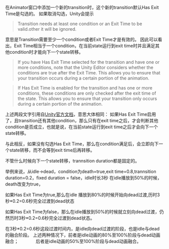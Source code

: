 在Animator窗口中添加一个新的transition时，这个新的transition默认Has Exit Time是勾选的。
如果取消勾选，Unity会提示
>Transition needs at least one condition or an Exit Time to be valid.other it will be ignored.

意思是Transition需要至少一个condition或者Exit Time才是有效的。
因此可以看出，Exit Time相当于一个condition，在当前state运行到exit time时并且满足其他condition时才能向下一个state转移。

>If you have Has Exit Time selected for the transition and have one or more conditions, note that the Unity Editor considers whether the conditions are true after the Exit Time. This allows you to ensure that your transition occurs during a certain portion of the animation.

>If Has Exit Time is enabled for the transition and has one or more conditions, these conditions are only checked after the exit time of the state. This allows you to ensure that your transition only occurs during a certain portion of the animation.

上述两段文字引用自[Unity官方文档](https://docs.unity3d.com/Manual/class-Transition.html)，意思大体相同：
如果Has Exit Time启用了，且transition还有其他condition，那么只有在exit time之后，才会判断其他condition是否成立，也就是说，在当前state运行到exit time之后才会向下一个state转移。

与此相反，如果没有勾选Has Exit Time，那么在condition满足后，会立即向下一个state转移，而不会等到exit time后再转移。

不管什么时候向下一个state转移，trannsition duration都是固定的。

举例来说，从idle->dead，condition为death=true,exit time=0.8,trannsition duration=0.2，fixed duration = false，idle时长3秒
在idle播放到50%的时候，death改变为true，

如果Has Exit Time为true,那么在idle 播放到80%的时候开始向dead过渡,历时3秒*0.2=0.6秒完全过渡到dead状态

如果Has Exit Time为false，那么在idle播放到50%的时候就立刻向dead过渡，仍然历时3秒*0.2=0.6秒完全过渡到dead状态。

在3秒*0.2=0.6秒这段过渡时间内，是idle向dead过渡的阶段，也是idle与dead的融合阶段。
上述两种情况下，前者是idle动画的80%至100%阶段与dead动画融合；
              后者是idle动画的50%至100%阶段与dead动画融合。
